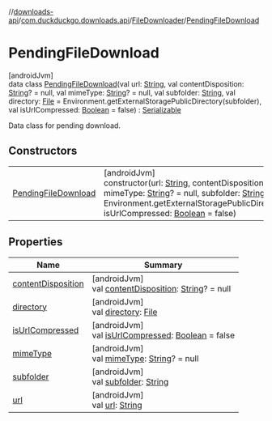 //[downloads-api](../../../../index.md)/[com.duckduckgo.downloads.api](../../index.md)/[FileDownloader](../index.md)/[PendingFileDownload](index.md)

# PendingFileDownload

[androidJvm]\
data class [PendingFileDownload](index.md)(val url: [String](https://kotlinlang.org/api/latest/jvm/stdlib/kotlin/-string/index.html), val contentDisposition: [String](https://kotlinlang.org/api/latest/jvm/stdlib/kotlin/-string/index.html)? = null, val mimeType: [String](https://kotlinlang.org/api/latest/jvm/stdlib/kotlin/-string/index.html)? = null, val subfolder: [String](https://kotlinlang.org/api/latest/jvm/stdlib/kotlin/-string/index.html), val directory: [File](https://developer.android.com/reference/kotlin/java/io/File.html) = Environment.getExternalStoragePublicDirectory(subfolder), val isUrlCompressed: [Boolean](https://kotlinlang.org/api/latest/jvm/stdlib/kotlin/-boolean/index.html) = false) : [Serializable](https://developer.android.com/reference/kotlin/java/io/Serializable.html)

Data class for pending download.

## Constructors

| | |
|---|---|
| [PendingFileDownload](-pending-file-download.md) | [androidJvm]<br>constructor(url: [String](https://kotlinlang.org/api/latest/jvm/stdlib/kotlin/-string/index.html), contentDisposition: [String](https://kotlinlang.org/api/latest/jvm/stdlib/kotlin/-string/index.html)? = null, mimeType: [String](https://kotlinlang.org/api/latest/jvm/stdlib/kotlin/-string/index.html)? = null, subfolder: [String](https://kotlinlang.org/api/latest/jvm/stdlib/kotlin/-string/index.html), directory: [File](https://developer.android.com/reference/kotlin/java/io/File.html) = Environment.getExternalStoragePublicDirectory(subfolder), isUrlCompressed: [Boolean](https://kotlinlang.org/api/latest/jvm/stdlib/kotlin/-boolean/index.html) = false) |

## Properties

| Name | Summary |
|---|---|
| [contentDisposition](content-disposition.md) | [androidJvm]<br>val [contentDisposition](content-disposition.md): [String](https://kotlinlang.org/api/latest/jvm/stdlib/kotlin/-string/index.html)? = null |
| [directory](directory.md) | [androidJvm]<br>val [directory](directory.md): [File](https://developer.android.com/reference/kotlin/java/io/File.html) |
| [isUrlCompressed](is-url-compressed.md) | [androidJvm]<br>val [isUrlCompressed](is-url-compressed.md): [Boolean](https://kotlinlang.org/api/latest/jvm/stdlib/kotlin/-boolean/index.html) = false |
| [mimeType](mime-type.md) | [androidJvm]<br>val [mimeType](mime-type.md): [String](https://kotlinlang.org/api/latest/jvm/stdlib/kotlin/-string/index.html)? = null |
| [subfolder](subfolder.md) | [androidJvm]<br>val [subfolder](subfolder.md): [String](https://kotlinlang.org/api/latest/jvm/stdlib/kotlin/-string/index.html) |
| [url](url.md) | [androidJvm]<br>val [url](url.md): [String](https://kotlinlang.org/api/latest/jvm/stdlib/kotlin/-string/index.html) |
